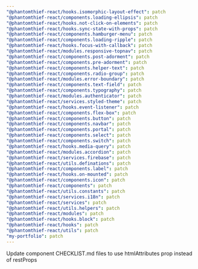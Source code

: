 ```yaml
---
"@phantomthief-react/hooks.isomorphic-layout-effect": patch
"@phantomthief-react/components.loading-ellipsis": patch
"@phantomthief-react/hooks.not-click-on-elements": patch
"@phantomthief-react/hooks.sync-state-with-props": patch
"@phantomthief-react/components.hamburger-menu": patch
"@phantomthief-react/components.loading-ripple": patch
"@phantomthief-react/hooks.focus-with-callback": patch
"@phantomthief-react/modules.responsive-topnav": patch
"@phantomthief-react/components.post-adorment": patch
"@phantomthief-react/components.pre-adorment": patch
"@phantomthief-react/components.helper-text": patch
"@phantomthief-react/components.radio-group": patch
"@phantomthief-react/modules.error-boundary": patch
"@phantomthief-react/components.text-field": patch
"@phantomthief-react/components.typography": patch
"@phantomthief-react/modules.authenticator": patch
"@phantomthief-react/services.styled-theme": patch
"@phantomthief-react/hooks.event-listener": patch
"@phantomthief-react/components.flex-box": patch
"@phantomthief-react/components.button": patch
"@phantomthief-react/components.navbar": patch
"@phantomthief-react/components.portal": patch
"@phantomthief-react/components.select": patch
"@phantomthief-react/components.switch": patch
"@phantomthief-react/hooks.media-query": patch
"@phantomthief-react/modules.accordion": patch
"@phantomthief-react/services.firebase": patch
"@phantomthief-react/utils.definations": patch
"@phantomthief-react/components.label": patch
"@phantomthief-react/hooks.on-mounted": patch
"@phantomthief-react/components.icon": patch
"@phantomthief-react/components": patch
"@phantomthief-react/utils.constants": patch
"@phantomthief-react/services.i18n": patch
"@phantomthief-react/services": patch
"@phantomthief-react/utils.helpers": patch
"@phantomthief-react/modules": patch
"@phantomthief-react/hooks.block": patch
"@phantomthief-react/hooks": patch
"@phantomthief-react/utils": patch
"my-portfolio": patch
---
```


Update component CHECKLIST.md files to use htmlAttributes prop instead of restProps
